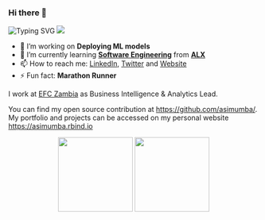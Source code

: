 ### Hi there 👋
![Typing SVG](https://readme-typing-svg.herokuapp.com?lines=Hello%2C+I+am+Aaron+Simumba%2C+Get+to+know+me+more+below)
![](https://hit.yhype.me/github/profile?user_id=67432394)


- 🔭 I’m working on __Deploying ML models__
- 🌱 I’m currently learning __**[Software Engineering](https://www.alxafrica.com/programme_post/full-stack-software-engineer/)**__ from [**ALX**](https://www.alxafrica.com/)
- 📫 How to reach me: [LinkedIn](https://www.linkedin.com/in/aaronsimumba/), [Twitter](https://twitter.com/asimumba_) and [Website](https://asimumba.rbind.io)
- ⚡ Fun fact: **Marathon Runner**

I work at [EFC Zambia](https://efczambia.com.zm/) as Business Intelligence & Analytics Lead.

You can find my open source contribution at https://github.com/asimumba/. My portfolio and projects can be accessed on my personal website https://asimumba.rbind.io




  <div align="center">
  <img height="150px" src="https://github-readme-stats.vercel.app/api?username=asimumba&show_icons=true&theme=dracula" />
  <img height="150px" src="https://github-readme-stats.vercel.app/api/top-langs/?username=asimumba&hide=html&layout=compact&theme=dracula" />
 </div>
